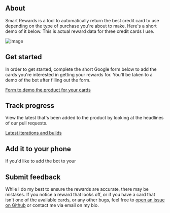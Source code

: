 ## About 

Smart Rewards is a tool to automatically return the best credit card to use depending on the type of purchase you're about to make. Here's a short demo of it below. This is actual reward data for three credit cards I use.  


![image](https://github.com/jxdesign/SmartRewards/blob/main/images/RPReplay_Final1612668248_1_compressed.gif)



## Get started 

In order to get started, complete the short Google form below to add the cards you're interested in getting your rewards for. You'll be taken to a demo of the bot after filling out the form. 


[Form to demo the product for your cards](https://forms.gle/F6d9uWQDsMCW8p29A)



## Track progress

View the latest that's been added to the product by looking at the headlines of our pull requests. 

[Latest iterations and builds](https://github.com/jxdesign/SmartRewards/pulls?q=is%3Apr+is%3Aclosed)


## Add it to your phone

If you'd like to add the bot to your 


## Submit feedback 

While I do my best to ensure the rewards are accurate, there may be mistakes. If you notice a reward that looks off, or if you have a card that isn't one of the available cards, or any other bugs, feel free to [open an issue on Github](https://github.com/jxdesign/SmartRewards/issues) or contact me via email on my bio. 


